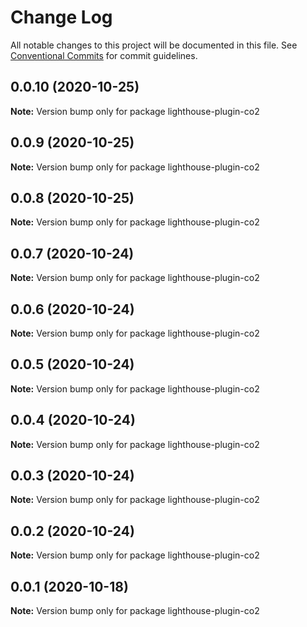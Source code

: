 # Change Log

All notable changes to this project will be documented in this file.
See [Conventional Commits](https://conventionalcommits.org) for commit guidelines.

## 0.0.10 (2020-10-25)

**Note:** Version bump only for package lighthouse-plugin-co2





## 0.0.9 (2020-10-25)

**Note:** Version bump only for package lighthouse-plugin-co2





## 0.0.8 (2020-10-25)

**Note:** Version bump only for package lighthouse-plugin-co2





## 0.0.7 (2020-10-24)

**Note:** Version bump only for package lighthouse-plugin-co2





## 0.0.6 (2020-10-24)

**Note:** Version bump only for package lighthouse-plugin-co2





## 0.0.5 (2020-10-24)

**Note:** Version bump only for package lighthouse-plugin-co2





## 0.0.4 (2020-10-24)

**Note:** Version bump only for package lighthouse-plugin-co2





## 0.0.3 (2020-10-24)

**Note:** Version bump only for package lighthouse-plugin-co2





## 0.0.2 (2020-10-24)

**Note:** Version bump only for package lighthouse-plugin-co2





## 0.0.1 (2020-10-18)

**Note:** Version bump only for package lighthouse-plugin-co2
